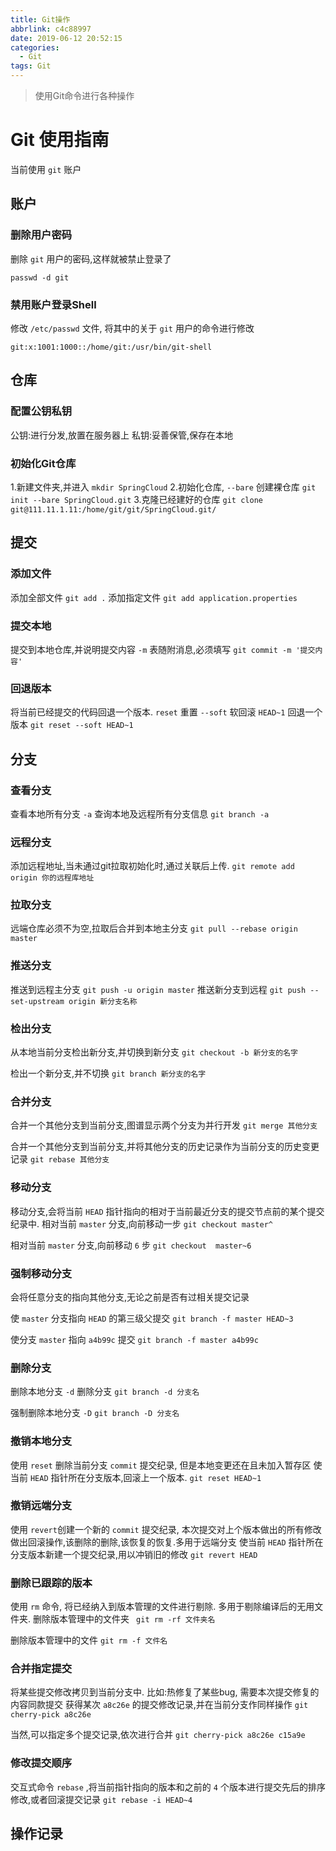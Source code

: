 ```yaml
---
title: Git操作
abbrlink: c4c88997
date: 2019-06-12 20:52:15
categories:
  - Git
tags: Git
---
```


>  使用Git命令进行各种操作

<!--more-->



# Git 使用指南

当前使用 `git` 账户

## 账户

### 删除用户密码

删除 `git` 用户的密码,这样就被禁止登录了

`passwd -d git`



### 禁用账户登录Shell

修改 `/etc/passwd`  文件, 将其中的关于 `git` 用户的命令进行修改

`git:x:1001:1000::/home/git:/usr/bin/git-shell`



## 仓库

### 配置公钥私钥

公钥:进行分发,放置在服务器上
私钥:妥善保管,保存在本地



### 初始化Git仓库

1.新建文件夹,并进入
`mkdir SpringCloud`
2.初始化仓库, `--bare` 创建裸仓库
`git init --bare SpringCloud.git`
3.克隆已经建好的仓库
`git clone git@111.11.1.11:/home/git/git/SpringCloud.git/`





## 提交

### 添加文件

添加全部文件
`git add .` 
添加指定文件
`git add application.properties`



### 提交本地

提交到本地仓库,并说明提交内容 `-m` 表随附消息,必须填写
`git commit -m '提交内容'`



### 回退版本

将当前已经提交的代码回退一个版本.  `reset` 重置  `--soft`  软回滚 `HEAD~1` 回退一个版本
`git reset --soft HEAD~1` 



## 分支

### 查看分支

查看本地所有分支 `-a` 查询本地及远程所有分支信息
`git branch -a`



### 远程分支

添加远程地址,当未通过git拉取初始化时,通过关联后上传.
`git remote add origin 你的远程库地址`



### 拉取分支

远端仓库必须不为空,拉取后合并到本地主分支
`git pull --rebase origin master`


### 推送分支

推送到远程主分支
`git push -u origin master`
推送新分支到远程
`git push --set-upstream origin 新分支名称`


### 检出分支

从本地当前分支检出新分支,并切换到新分支
`git checkout -b 新分支的名字`

检出一个新分支,并不切换
`git branch 新分支的名字`



### 合并分支

合并一个其他分支到当前分支,图谱显示两个分支为并行开发
`git merge 其他分支`

合并一个其他分支到当前分支,并将其他分支的历史记录作为当前分支的历史变更记录 
`git rebase 其他分支`



### 移动分支

移动分支,会将当前 `HEAD` 指针指向的相对于当前最近分支的提交节点前的某个提交纪录中.
相对当前 `master` 分支,向前移动一步
`git checkout master^`

相对当前 `master` 分支,向前移动 `6` 步
`git checkout  master~6`



### 强制移动分支

会将任意分支的指向其他分支,无论之前是否有过相关提交记录

 使 `master` 分支指向 `HEAD` 的第三级父提交
`git branch -f master HEAD~3`

使分支 `master` 指向 `a4b99c`  提交
`git branch -f master a4b99c`



### 删除分支

删除本地分支 `-d` 删除分支
`git branch -d 分支名`

强制删除本地分支 `-D`
`git branch -D 分支名`



### 撤销本地分支

使用 `reset` 删除当前分支 `commit` 提交纪录, 但是本地变更还在且未加入暂存区
使当前 `HEAD` 指针所在分支版本,回滚上一个版本.
`git reset HEAD~1`



### 撤销远端分支

使用 `revert`创建一个新的 `commit` 提交纪录, 本次提交对上个版本做出的所有修改做出回滚操作,该删除的删除,该恢复的恢复.多用于远端分支
使当前 `HEAD` 指针所在分支版本新建一个提交纪录,用以冲销旧的修改
`git revert HEAD`



### 删除已跟踪的版本

使用 `rm` 命令, 将已经纳入到版本管理的文件进行剔除. 多用于剔除编译后的无用文件夹.
删除版本管理中的文件夹
` git rm -rf 文件夹名`

删除版本管理中的文件
`git rm -f 文件名`



### 合并指定提交

将某些提交修改拷贝到当前分支中.
比如:热修复了某些bug, 需要本次提交修复的内容同款提交
获得某次 `a8c26e` 的提交修改记录,并在当前分支作同样操作
`git cherry-pick a8c26e`

当然,可以指定多个提交记录,依次进行合并
`git cherry-pick a8c26e c15a9e`



### 修改提交顺序

交互式命令 `rebase` ,将当前指针指向的版本和之前的 `4` 个版本进行提交先后的排序修改,或者回滚提交记录
`git rebase -i HEAD~4`



## 操作记录